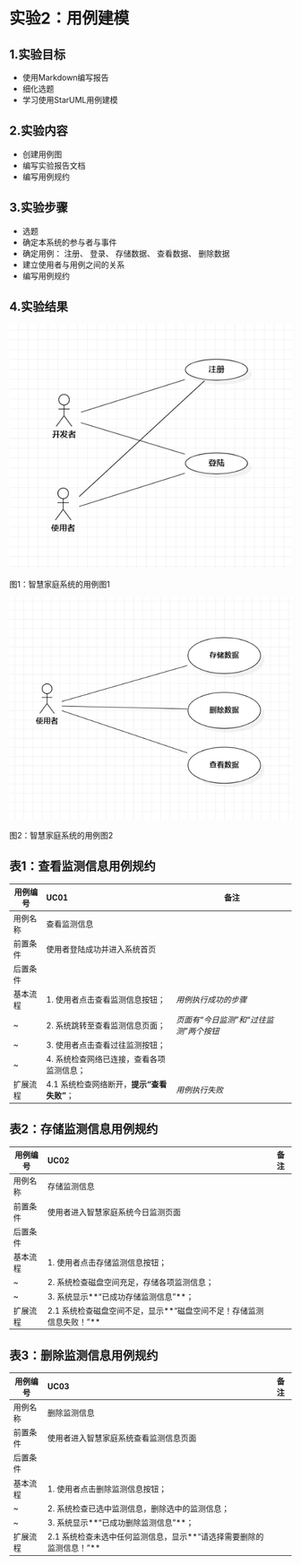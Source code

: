 # 实验2：用例建模

## 1.实验目标
- 使用Markdown编写报告
- 细化选题
- 学习使用StarUML用例建模


## 2.实验内容
- 创建用例图
- 编写实验报告文档
- 编写用例规约


## 3.实验步骤
- 选题
- 确定本系统的参与者与事件
- 确定用例：
注册、
登录、
存储数据、
查看数据、
删除数据
- 建立使用者与用例之间的关系
- 编写用例规约


## 4.实验结果

![用例图1](./lab2-01.jpg)

图1：智慧家庭系统的用例图1

![用例图2](./lab2-02.jpg)

图2：智慧家庭系统的用例图2



## 表1：查看监测信息用例规约  

用例编号  | UC01 | 备注  
-|:-|-  
用例名称  | 查看监测信息  |   
前置条件  |  使用者登陆成功并进入系统首页    |    
后置条件  |     |    
基本流程  | 1. 使用者点击查看监测信息按钮；  |*用例执行成功的步骤*    
~| 2. 系统跳转至查看监测信息页面；  |*页面有“今日监测”和“过往监测”两个按钮*
~| 3. 使用者点击查看过往监测按钮；  |
~| 4. 系统检查网络已连接，查看各项监测信息；  |
扩展流程  | 4.1 系统检查网络断开，**提示“查看失败”**；  |*用例执行失败*  



## 表2：存储监测信息用例规约  

用例编号  | UC02 | 备注  
-|:-|-  
用例名称  | 存储监测信息  |   
前置条件  | 使用者进入智慧家庭系统今日监测页面     |    
后置条件  |     |    
基本流程  | 1. 使用者点击存储监测信息按钮；  | 
~| 2. 系统检查磁盘空间充足，存储各项监测信息；  |
~| 3. 系统显示**“已成功存储监测信息”**；  |         
扩展流程  | 2.1 系统检查磁盘空间不足，显示**“磁盘空间不足！存储监测信息失败！”**  |    


## 表3：删除监测信息用例规约  

用例编号  | UC03 | 备注  
-|:-|-  
用例名称  | 删除监测信息  |   
前置条件  | 使用者进入智慧家庭系统查看监测信息页面     |    
后置条件  |     |    
基本流程  | 1. 使用者点击删除监测信息按钮；  | 
~| 2. 系统检查已选中监测信息，删除选中的监测信息；  |
~| 3. 系统显示**“已成功删除监测信息”**；  |         
扩展流程  | 2.1 系统检查未选中任何监测信息，显示**“请选择需要删除的监测信息！”**  | 


